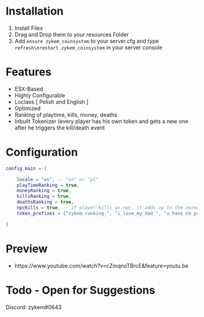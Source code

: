 
<h1>Installation</h1>

1. Install Files
2. Drag and Drop them to your resources Folder
3. Add `ensure zykem_coinsystem` to your server.cfg and type ```refresh\nrestart zykem_coinsystem``` in your server console

<h1>Features</h1>
<ul>
    <li>ESX-Based</b></li>
    <li>Highly Configurable</li>
    <li>Loclaes [ Polish and English ]</li>
    <li>Optimized</li>
    <li>Ranking of playtime, kills, money, deaths</li>
    <li>Inbuilt Tokenizer (every player has his own token and gets a new one after he triggers the kill/death event</li>
</ul>

# Configuration
```lua
config.main = {

    locale = "en", -- "en" or "pl"
    playTimeRanking = true,
    moneyRanking = true,
    killsRanking = true,
    deathsRanking = true,
    npcKills = true, -- if player kills an npc, it adds up to the normal kill count. ( can be abused )
    token_prefixes = {"zykem_ranking_", "i_love_my_dad_", "u_have_no_parents_", "get_on_my_lvl_", "my_parents_abuse_me_"} -- random item of this table gets assigned every time a new token is generated

}
```


<h1>Preview</h1>
<ul>
  <li>https://www.youtube.com/watch?v=cZmqnoTBrcE&feature=youtu.be</li>
</ul>

<h1>Todo - Open for Suggestions</h1>
Discord: zykem#0643

